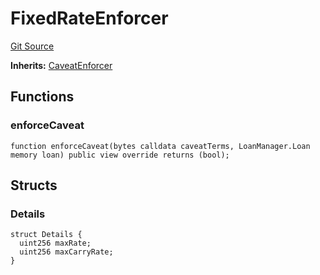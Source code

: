 # FixedRateEnforcer
[Git Source](https://github.com/AstariaXYZ/starport/blob/62254f50a959b2db00a7aa352d8f4d9e5269a8bb/src/enforcers/RateEnforcer.sol)

**Inherits:**
[CaveatEnforcer](/src/enforcers/CaveatEnforcer.sol/abstract.CaveatEnforcer.md)


## Functions
### enforceCaveat


```solidity
function enforceCaveat(bytes calldata caveatTerms, LoanManager.Loan memory loan) public view override returns (bool);
```

## Structs
### Details

```solidity
struct Details {
  uint256 maxRate;
  uint256 maxCarryRate;
}
```

